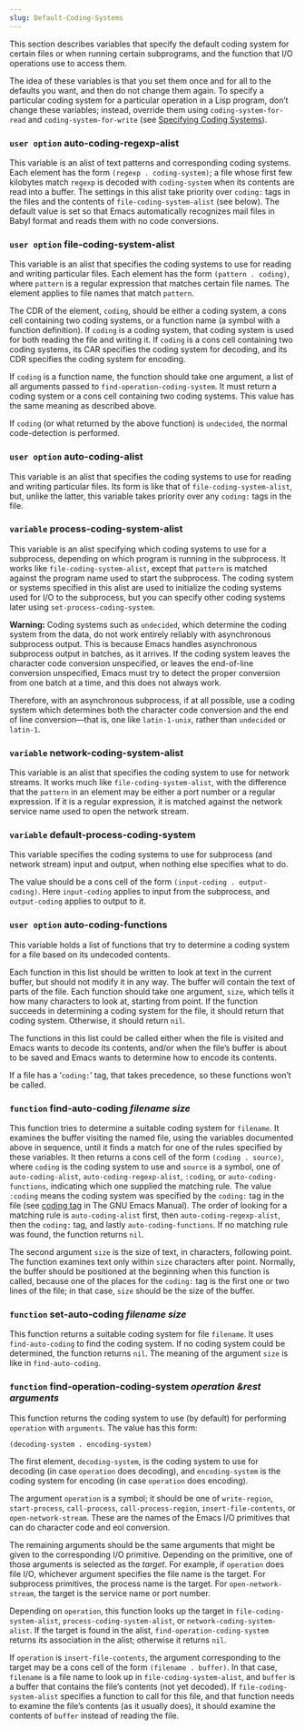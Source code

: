 ```yaml
---
slug: Default-Coding-Systems
---
```


This section describes variables that specify the default coding system for certain files or when running certain subprograms, and the function that I/O operations use to access them.

The idea of these variables is that you set them once and for all to the defaults you want, and then do not change them again. To specify a particular coding system for a particular operation in a Lisp program, don’t change these variables; instead, override them using `coding-system-for-read` and `coding-system-for-write` (see [Specifying Coding Systems](Specifying-Coding-Systems)).

### <span className="tag useroption">`user option`</span> **auto-coding-regexp-alist**

This variable is an alist of text patterns and corresponding coding systems. Each element has the form `(regexp . coding-system)`; a file whose first few kilobytes match `regexp` is decoded with `coding-system` when its contents are read into a buffer. The settings in this alist take priority over `coding:` tags in the files and the contents of `file-coding-system-alist` (see below). The default value is set so that Emacs automatically recognizes mail files in Babyl format and reads them with no code conversions.

### <span className="tag useroption">`user option`</span> **file-coding-system-alist**

This variable is an alist that specifies the coding systems to use for reading and writing particular files. Each element has the form `(pattern . coding)`, where `pattern` is a regular expression that matches certain file names. The element applies to file names that match `pattern`.

The CDR of the element, `coding`, should be either a coding system, a cons cell containing two coding systems, or a function name (a symbol with a function definition). If `coding` is a coding system, that coding system is used for both reading the file and writing it. If `coding` is a cons cell containing two coding systems, its CAR specifies the coding system for decoding, and its CDR specifies the coding system for encoding.

If `coding` is a function name, the function should take one argument, a list of all arguments passed to `find-operation-coding-system`. It must return a coding system or a cons cell containing two coding systems. This value has the same meaning as described above.

If `coding` (or what returned by the above function) is `undecided`, the normal code-detection is performed.

### <span className="tag useroption">`user option`</span> **auto-coding-alist**

This variable is an alist that specifies the coding systems to use for reading and writing particular files. Its form is like that of `file-coding-system-alist`, but, unlike the latter, this variable takes priority over any `coding:` tags in the file.

### <span className="tag variable">`variable`</span> **process-coding-system-alist**

This variable is an alist specifying which coding systems to use for a subprocess, depending on which program is running in the subprocess. It works like `file-coding-system-alist`, except that `pattern` is matched against the program name used to start the subprocess. The coding system or systems specified in this alist are used to initialize the coding systems used for I/O to the subprocess, but you can specify other coding systems later using `set-process-coding-system`.

**Warning:** Coding systems such as `undecided`, which determine the coding system from the data, do not work entirely reliably with asynchronous subprocess output. This is because Emacs handles asynchronous subprocess output in batches, as it arrives. If the coding system leaves the character code conversion unspecified, or leaves the end-of-line conversion unspecified, Emacs must try to detect the proper conversion from one batch at a time, and this does not always work.

Therefore, with an asynchronous subprocess, if at all possible, use a coding system which determines both the character code conversion and the end of line conversion—that is, one like `latin-1-unix`, rather than `undecided` or `latin-1`.

### <span className="tag variable">`variable`</span> **network-coding-system-alist**

This variable is an alist that specifies the coding system to use for network streams. It works much like `file-coding-system-alist`, with the difference that the `pattern` in an element may be either a port number or a regular expression. If it is a regular expression, it is matched against the network service name used to open the network stream.

### <span className="tag variable">`variable`</span> **default-process-coding-system**

This variable specifies the coding systems to use for subprocess (and network stream) input and output, when nothing else specifies what to do.

The value should be a cons cell of the form `(input-coding . output-coding)`. Here `input-coding` applies to input from the subprocess, and `output-coding` applies to output to it.

### <span className="tag useroption">`user option`</span> **auto-coding-functions**

This variable holds a list of functions that try to determine a coding system for a file based on its undecoded contents.

Each function in this list should be written to look at text in the current buffer, but should not modify it in any way. The buffer will contain the text of parts of the file. Each function should take one argument, `size`, which tells it how many characters to look at, starting from point. If the function succeeds in determining a coding system for the file, it should return that coding system. Otherwise, it should return `nil`.

The functions in this list could be called either when the file is visited and Emacs wants to decode its contents, and/or when the file’s buffer is about to be saved and Emacs wants to determine how to encode its contents.

If a file has a ‘`coding:`’ tag, that takes precedence, so these functions won’t be called.

### <span className="tag function">`function`</span> **find-auto-coding** *filename size*

This function tries to determine a suitable coding system for `filename`. It examines the buffer visiting the named file, using the variables documented above in sequence, until it finds a match for one of the rules specified by these variables. It then returns a cons cell of the form `(coding . source)`, where `coding` is the coding system to use and `source` is a symbol, one of `auto-coding-alist`, `auto-coding-regexp-alist`, `:coding`, or `auto-coding-functions`, indicating which one supplied the matching rule. The value `:coding` means the coding system was specified by the `coding:` tag in the file (see [coding tag](https://www.gnu.org/software/emacs/manual/html_mono/emacs.html#Specify-Coding) in The GNU Emacs Manual). The order of looking for a matching rule is `auto-coding-alist` first, then `auto-coding-regexp-alist`, then the `coding:` tag, and lastly `auto-coding-functions`. If no matching rule was found, the function returns `nil`.

The second argument `size` is the size of text, in characters, following point. The function examines text only within `size` characters after point. Normally, the buffer should be positioned at the beginning when this function is called, because one of the places for the `coding:` tag is the first one or two lines of the file; in that case, `size` should be the size of the buffer.

### <span className="tag function">`function`</span> **set-auto-coding** *filename size*

This function returns a suitable coding system for file `filename`. It uses `find-auto-coding` to find the coding system. If no coding system could be determined, the function returns `nil`. The meaning of the argument `size` is like in `find-auto-coding`.

### <span className="tag function">`function`</span> **find-operation-coding-system** *operation \&rest arguments*

This function returns the coding system to use (by default) for performing `operation` with `arguments`. The value has this form:

```lisp
(decoding-system . encoding-system)
```

The first element, `decoding-system`, is the coding system to use for decoding (in case `operation` does decoding), and `encoding-system` is the coding system for encoding (in case `operation` does encoding).

The argument `operation` is a symbol; it should be one of `write-region`, `start-process`, `call-process`, `call-process-region`, `insert-file-contents`, or `open-network-stream`. These are the names of the Emacs I/O primitives that can do character code and eol conversion.

The remaining arguments should be the same arguments that might be given to the corresponding I/O primitive. Depending on the primitive, one of those arguments is selected as the *target*. For example, if `operation` does file I/O, whichever argument specifies the file name is the target. For subprocess primitives, the process name is the target. For `open-network-stream`, the target is the service name or port number.

Depending on `operation`, this function looks up the target in `file-coding-system-alist`, `process-coding-system-alist`, or `network-coding-system-alist`. If the target is found in the alist, `find-operation-coding-system` returns its association in the alist; otherwise it returns `nil`.

If `operation` is `insert-file-contents`, the argument corresponding to the target may be a cons cell of the form `(filename . buffer)`. In that case, `filename` is a file name to look up in `file-coding-system-alist`, and `buffer` is a buffer that contains the file’s contents (not yet decoded). If `file-coding-system-alist` specifies a function to call for this file, and that function needs to examine the file’s contents (as it usually does), it should examine the contents of `buffer` instead of reading the file.
